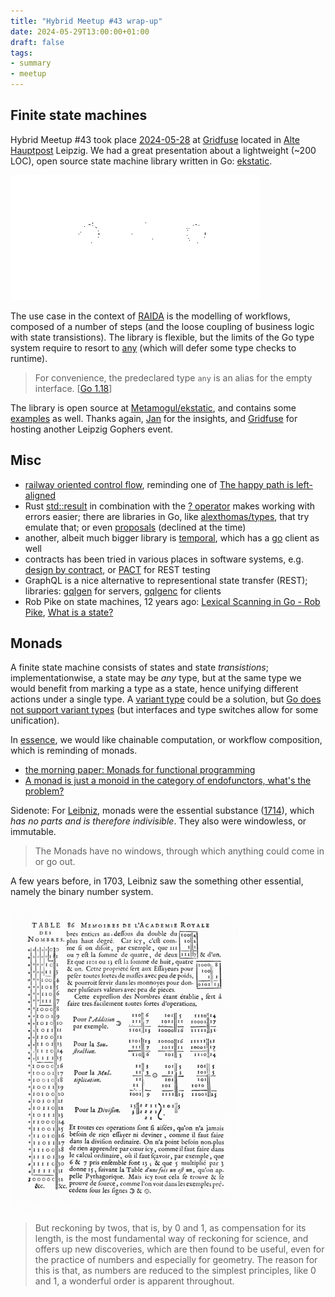 ```yaml
---
title: "Hybrid Meetup #43 wrap-up"
date: 2024-05-29T13:00:00+01:00
draft: false
tags:
- summary
- meetup
---
```


## Finite state machines

Hybrid Meetup #43 took place
[2024-05-28](https://www.meetup.com/leipzig-golang/events/298066360/) at
[Gridfuse](https://gridfuse.com) located in [Alte Hauptpost](https://de.wikipedia.org/wiki/Hauptpost_(Leipzig)) Leipzig. We had a
great presentation about a lightweight (~200 LOC), open source state machine
library written in Go: [ekstatic](https://github.com/Metamogul/ekstatic).

![](/meetup-43-fsm/crop.png)

The use case in the context of [RAIDA](https://raida.de/) is the modelling of
workflows, composed of a number of steps (and the loose coupling of business
logic with state transistions). The library is flexible, but the limits of the
Go type system require to resort to
[any](https://go.dev/ref/spec#Predeclared_identifiers) (which will defer some
type checks to runtime).

> For convenience, the predeclared type `any` is an alias for the empty
> interface. [[Go 1.18](https://go.dev/ref/spec#Go_1.18)]

The library is open source at
[Metamogul/ekstatic](https://github.com/Metamogul/ekstatic), and contains some
[examples](https://github.com/Metamogul/ekstatic/tree/main/examples) as well. Thanks again, [Jan](https://www.linkedin.com/in/jan-z-255b28225/) for the insights,
and [Gridfuse](https://gridfuse.com/) for hosting another Leipzig Gophers event.


## Misc

* [railway oriented control flow](https://vimeo.com/113707214), reminding one of [The happy path is left-aligned](https://maelvls.dev/go-happy-line-of-sight/)
* Rust [std::result](https://doc.rust-lang.org/std/result/) in combination with
  the [? operator](https://doc.rust-lang.org/std/result/#the-question-mark-operator-)
makes working with errors easier; there are libraries in Go, like
[alexthomas/types](https://pkg.go.dev/github.com/alecthomas/types/result), that
try emulate that; or even [proposals](https://github.com/golang/go/issues/19991) (declined at the time)
* another, albeit much bigger library is [temporal](https://temporal.io/), which has a [go](https://learn.temporal.io/getting_started/go/) client as well
* contracts has been tried in various places in software systems, e.g. [design by contract](https://en.wikipedia.org/wiki/Design_by_contract), or [PACT](https://docs.pact.io/) for REST testing
* GraphQL is a nice alternative to representional state transfer (REST); libraries: [gqlgen](https://gqlgen.com/getting-started/) for servers, [gqlgenc](https://github.com/Yamashou/gqlgenc) for clients
* Rob Pike on state machines, 12 years ago: [Lexical Scanning in Go - Rob Pike](https://youtu.be/HxaD_trXwRE), [What is a state?](https://youtu.be/HxaD_trXwRE?si=wIGRoDxp78G8eXn4&t=825)

## Monads

A finite state machine consists of states and state *transistions*;
implementationwise, a state may be *any* type, but at the same type we would
benefit from marking a type as a state, hence unifying different actions under
a single type. A [variant type](https://www.cs.cornell.edu/courses/cs3110/2013sp/lectures/lec04-types/lec04.html) could be a solution, but [Go does not support
variant types](https://go.dev/doc/faq#variant_types) (but interfaces and type
switches allow for some unification).

In [essence](https://www.st.cs.uni-saarland.de/edu/seminare/2005/advanced-fp/docs/wadler-essence-fp.pdf),
we would like chainable computation, or workflow composition, which is reminding of monads.

* [the morning paper: Monads for functional programming](https://blog.acolyer.org/2014/11/10/monads-for-functional-programming/)
* [A monad is just a monoid in the category of endofunctors, what's the problem?](https://stackoverflow.com/q/3870088/89391)

Sidenote: For [Leibniz](https://en.wikipedia.org/wiki/Gottfried_Wilhelm_Leibniz), monads
were the essential substance
([1714](https://www.plato-philosophy.org/wp-content/uploads/2016/07/The-Monadology-1714-by-Gottfried-Wilhelm-LEIBNIZ-1646-1716.pdf)),
which *has no parts and is therefore indivisible*. They also were windowless, or immutable.

> The Monads have no windows, through which anything could come in or go out.

A few years before, in 1703, Leibniz saw the something other essential, namely the binary number system.

[![](/images/Leibniz_binary_system_1703-s.png)](https://www.leibniz-translations.com/pdf/binary.pdf)

>  But reckoning by twos, that is, by 0 and 1, as
compensation for its length, is the most fundamental way of reckoning for
science, and offers up new discoveries, which are then found to be useful, even
for the practice of numbers and especially for geometry. The reason for this is
that, as numbers are reduced to the simplest principles, like 0 and 1, a
wonderful order is apparent throughout.



<!--
https://www.linkedin.com/feed/update/urn:li:activity:7193158068761706496?updateEntityUrn=urn%3Ali%3Afs_feedUpdate%3A%28V2%2Curn%3Ali%3Aactivity%3A7193158068761706496%29
-->
